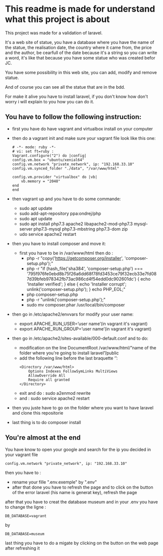 # This readme is made for understand what this project is about

This project was made for a validation of laravel.

It's a web site of statue, you have a database where you have the name of the statue, the realisation date, the country where it came from, the price and the author, be cearfull of the date because it's a string so you can write a word, it's like that because you have some statue who was created befor JC.

You have some possibility in this web site, you can add, modify and remove statue.

And of course you can see all the statue that are in the bdd.

For make it alive you have to install laravel, if you don't know how don't worry i will explain to you how you can do it.

## You have to follow the following instruction:
- first you have do have vagrant and virtualbox install on your computer
- then do a vagrant init and make sure your vagrant file look like this one:
    ``` 
    # -*- mode: ruby -*-
    # vi: set ft=ruby :
    Vagrant.configure("2") do |config|
    config.vm.box = "ubuntu/xenial64"
    config.vm.network "private_network", ip: "192.168.33.10"
    config.vm.synced_folder "./data", "/var/www/html"

    config.vm.provider "virtualbox" do |vb|
        vb.memory = "2048"
    end
    end 
    ```
- then vagrant up and you have to do some commande:
    
    - sudo apt update
    - sudo add-apt-repository ppa:ondrej/php
    - sudo apt update
    - sudo apt install php7.3 apache2 libapache2-mod-php7.3 mysql-server php7.3-mysql php7.3-mbstring php7.3-dom zip
    - udo service apache2 restart
- then you have to install composer and move it:
    - first you have to be in /var/www/html then do :
        - php -r "copy('https://getcomposer.org/installer', 'composer-setup.php');"
        - php -r "if (hash_file('sha384', 'composer-setup.php') === '795f976fe0ebd8b75f26a6dd68f78fd3453ce79f32ecb33e7fd087d39bfeb978342fb73ac986cd4f54edd0dc902601dc') { echo 'Installer verified'; } else { echo 'Installer corrupt'; unlink('composer-setup.php'); } echo PHP_EOL;"
        - php composer-setup.php
        - php -r "unlink('composer-setup.php');"
        - sudo mv composer.phar /usr/local/bin/composer
- then go in /etc/apache2/envvars for modify your user name:
    - export APACHE_RUN_USER=’user name’(in vagrant it's vagrant)
    - export APACHE_RUN_GROUP=’user name’(in vagrant it's vagrant)
- then go in /etc/apache2/sites-available/000-default.conf and to do:
    - modification on the line DocumentRoot /var/www/html/”name of the folder where you're going to install laravel”/public
    - add the following line before the last braquette ‘</VirtualHost>’:
        ```
        <Directory /var/www/html>
            Options Indexes FollowSymLinks MultiViews
            AllowOverride All
            Require all granted
        </Directory>
        ```
    - exit and do : sudo a2enmod rewrite
    - and : sudo service apache2 restart
- then you juste have to go on the folder where you want to have laravel and clone this repositorie
- last thing is to do composer install

## You're almost at the end

You have know to open your google and search for the ip you decided in your vagrant file

    config.vm.network "private_network", ip: "192.168.33.10"

then you have to :
- rename your fille ".env.exemple" by ".env" 
- after that done you have to refresh the page and to click on the button of the error laravel (his name is generat key), refresh the page

after that you have to creat the database museum and in your .env you have to change the ligne : 

    DB_DATABASE=vagrant 
by

    DB_DATABASE=museum

last thing you have to do a migate by clicking on the button on the web page after refreshing it
